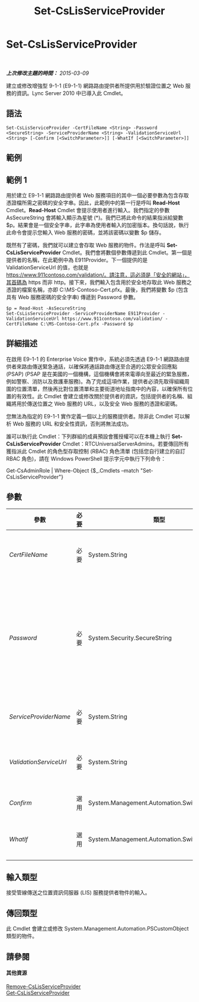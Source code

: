 ﻿---
title: Set-CsLisServiceProvider
TOCTitle: Set-CsLisServiceProvider
ms:assetid: 3fe2878c-6ad2-4b7f-a844-e978c263163f
ms:mtpsurl: https://technet.microsoft.com/zh-tw/library/Gg425911(v=OCS.15)
ms:contentKeyID: 49290707
ms.date: 08/10/2015
mtps_version: v=OCS.15
ms.translationtype: HT
---

# Set-CsLisServiceProvider

 

_**上次修改主題的時間：** 2015-03-09_

建立或修改增強型 9-1-1 (E9-1-1) 網路路由提供者所提供用於驗證位置之 Web 服務的資訊。Lync Server 2010 中已導入此 Cmdlet。

## 語法

    Set-CsLisServiceProvider -CertFileName <String> -Password <SecureString> -ServiceProviderName <String> -ValidationServiceUrl <String> [-Confirm [<SwitchParameter>]] [-WhatIf [<SwitchParameter>]]

## 範例

## 範例 1

用於建立 E9-1-1 網路路由提供者 Web 服務項目的其中一個必要參數為包含存取憑證檔所需之密碼的安全字串。因此，此範例中的第一行是呼叫 **Read-Host** Cmdlet。**Read-Host** Cmdlet 會提示使用者進行輸入。我們指定的參數 AsSecureString 會將輸入顯示為星號 (\*)。我們已將此命令的結果指派給變數 $p。結果會是一個安全字串，此字串為使用者輸入的加密版本。換句話說，執行此命令會提示您輸入 Web 服務的密碼，並將該密碼以變數 $p 儲存。

既然有了密碼，我們就可以建立會存取 Web 服務的物件。作法是呼叫 **Set-CsLisServiceProvider** Cmdlet。我們會將數個參數傳遞到此 Cmdlet。第一個是提供者的名稱，在此範例中為 E911Provider。下一個提供的是 ValidationServiceUrl 的值，也就是 https://www.911contoso.com/validation/。請注意，這必須是「安全的網站」，其首碼為 https 而非 http。接下來，我們輸入包含用於安全地存取此 Web 服務之憑證的檔案名稱，亦即 C:\\MS-Contoso-Cert.pfx。最後，我們將變數 $p (包含具有 Web 服務密碼的安全字串) 傳遞到 Password 參數。

    $p = Read-Host -AsSecureString
    Set-CsLisServiceProvider -ServiceProviderName E911Provider -ValidationServiceUrl https://www.911contoso.com/validation/ -CertFileName C:\MS-Contoso-Cert.pfx -Password $p

## 詳細描述

在啟用 E9-1-1 的 Enterprise Voice 實作中，系統必須先透過 E9-1-1 網路路由提供者來路由傳送緊急通話，以確保將通話路由傳送至合適的公眾安全回應點 (PSAP) (PSAP 是在美國的一個機構，這個機構會將來電導向至最近的緊急服務，例如警察、消防以及救護車服務)。為了完成這項作業，提供者必須先取得組織周圍的位置清單，然後再比對位置清單和主要街道地址指南中的內容，以確保所有位置的有效性。此 Cmdlet 會建立或修改關於提供者的資訊，包括提供者的名稱、組織將用於傳送位置之 Web 服務的 URL，以及安全 Web 服務的憑證和密碼。

您無法為指定的 E9-1-1 實作定義一個以上的服務提供者。除非此 Cmdlet 可以解析 Web 服務的 URL 和安全性資訊，否則將無法成功。

誰可以執行此 Cmdlet：下列群組的成員預設會獲授權可以在本機上執行 **Set-CsLisServiceProvider** Cmdlet：RTCUniversalServerAdmins。若要傳回所有獲指派此 Cmdlet 的角色型存取控制 (RBAC) 角色清單 (包括您自行建立的自訂 RBAC 角色)，請在 Windows PowerShell 提示字元中執行下列命令：

Get-CsAdminRole | Where-Object {$\_.Cmdlets –match "Set-CsLisServiceProvider"}

## 參數


<table>
<colgroup>
<col style="width: 25%" />
<col style="width: 25%" />
<col style="width: 25%" />
<col style="width: 25%" />
</colgroup>
<thead>
<tr class="header">
<th>參數</th>
<th>必要</th>
<th>類型</th>
<th>說明</th>
</tr>
</thead>
<tbody>
<tr class="odd">
<td><p><em>CertFileName</em></p></td>
<td><p>必要</p></td>
<td><p>System.String</p></td>
<td><p>憑證檔的名稱 (和完整路徑)。此檔案的副檔名必須是 PFX。</p></td>
</tr>
<tr class="even">
<td><p><em>Password</em></p></td>
<td><p>必要</p></td>
<td><p>System.Security.SecureString</p></td>
<td><p>在受密碼保護的檔案中包含存取憑證所需之密碼的安全字串。使用 <strong>ConvertTo-SecureString</strong> Cmdlet 或 <strong>Read-Host</strong>  Cmdlet 搭配 AsSecureString 參數，可以建立安全字串。</p></td>
</tr>
<tr class="odd">
<td><p><em>ServiceProviderName</em></p></td>
<td><p>必要</p></td>
<td><p>System.String</p></td>
<td><p>E9-1-1 網路路由提供者的名稱。</p></td>
</tr>
<tr class="even">
<td><p><em>ValidationServiceUrl</em></p></td>
<td><p>必要</p></td>
<td><p>System.String</p></td>
<td><p>Web 服務的 URL。這必須是安全 URL，其首碼為 https://。</p></td>
</tr>
<tr class="odd">
<td><p><em>Confirm</em></p></td>
<td><p>選用</p></td>
<td><p>System.Management.Automation.SwitchParameter</p></td>
<td><p>在執行命令前先提示確認。</p></td>
</tr>
<tr class="even">
<td><p><em>WhatIf</em></p></td>
<td><p>選用</p></td>
<td><p>System.Management.Automation.SwitchParameter</p></td>
<td><p>說明執行命令時若不實際執行命令的後果。</p></td>
</tr>
</tbody>
</table>


## 輸入類型

接受管線傳送之位置資訊伺服器 (LIS) 服務提供者物件的輸入。

## 傳回類型

此 Cmdlet 會建立或修改 System.Management.Automation.PSCustomObject 類型的物件。

## 請參閱

#### 其他資源

[Remove-CsLisServiceProvider](remove-cslisserviceprovider.md)  
[Get-CsLisServiceProvider](get-cslisserviceprovider.md)

